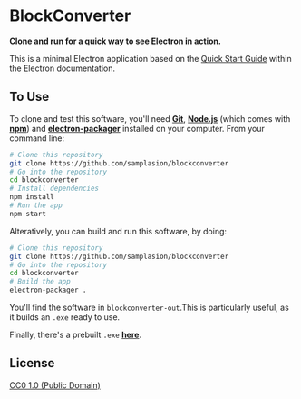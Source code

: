 # BlockConverter

**Clone and run for a quick way to see Electron in action.**

This is a minimal Electron application based on the [Quick Start Guide](http://electron.atom.io/docs/tutorial/quick-start) within the Electron documentation.

## To Use

To clone and test this software, you'll need **[Git](https://git-scm.com)**, **[Node.js](https://nodejs.org/en/download/)** (which comes with **[npm](http://npmjs.com)**) and **[electron-packager](https://github.com/electron-userland/electron-packager)** installed on your computer. From your command line:

```bash
# Clone this repository
git clone https://github.com/samplasion/blockconverter
# Go into the repository
cd blockconverter
# Install dependencies
npm install
# Run the app
npm start
```

Alteratively, you can build and run this software, by doing:

```bash
# Clone this repository
git clone https://github.com/samplasion/blockconverter
# Go into the repository
cd blockconverter
# Build the app
electron-packager .
```

You'll find the software in `blockconverter-out`.This is particularly useful, as it builds an `.exe` ready to use.

Finally, there's a prebuilt `.exe` **[here](http://www.mediafire.com/file/eqv1fnmmdsc7xg6/BlockConverter-win32-x64.rar)**.

## License

[CC0 1.0 (Public Domain)](LICENSE.md)
